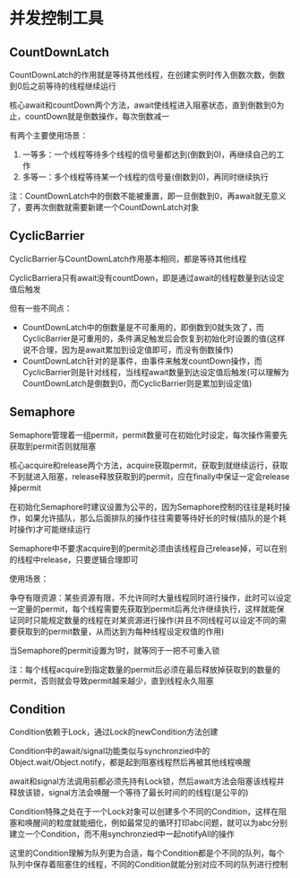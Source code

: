 # 并发控制工具

## CountDownLatch

CountDownLatch的作用就是等待其他线程，在创建实例时传入倒数次数，倒数到0后之前等待的线程继续运行

核心await和countDown两个方法，await使线程进入阻塞状态，直到倒数到0为止，countDown就是倒数操作，每次倒数减一

有两个主要使用场景：

1. 一等多：一个线程等待多个线程的信号量都达到(倒数到0)，再继续自己的工作
2. 多等一：多个线程等待某一个线程的信号量(倒数到0)，再同时继续执行

注：CountDownLatch中的倒数不能被重置，即一旦倒数到0，再await就无意义了，要再次倒数就需要新建一个CountDownLatch对象

## CyclicBarrier

CyclicBarrier与CountDownLatch作用基本相同，都是等待其他线程

CyclicBarriera只有await没有countDown，即是通过await的线程数量到达设定值后触发

但有一些不同点：
- CountDownLatch中的倒数量是不可重用的，即倒数到0就失效了，而CyclicBarrier是可重用的，条件满足触发后会恢复到初始化时设置的值(这样说不合理，因为是await累加到设定值即可，而没有倒数操作)
- CountDownLatch针对的是事件，由事件来触发countDown操作，而CyclicBarrier则是针对线程，当线程await数量到达设定值后触发(可以理解为CountDownLatch是倒数到0，而CyclicBarrier则是累加到设定值)

## Semaphore

Semaphore管理着一组permit，permit数量可在初始化时设定，每次操作需要先获取到permit否则就阻塞

核心acquire和release两个方法，acquire获取permit，获取到就继续运行，获取不到就进入阻塞，release释放获取到的permit，应在finally中保证一定会release掉permit

在初始化Semaphore时建议设置为公平的，因为Semaphore控制的往往是耗时操作，如果允许插队，那么后面排队的操作往往需要等待好长的时候(插队的是个耗时操作)才可能继续运行

Semaphore中不要求acquire到的permit必须由该线程自己release掉，可以在别的线程中release，只要逻辑合理即可

使用场景：

争夺有限资源：某些资源有限，不允许同时大量线程同时进行操作，此时可以设定一定量的permit，每个线程需要先获取到permit后再允许继续执行，这样就能保证同时只能规定数量的线程在对某资源进行操作(并且不同线程可以设定不同的需要获取到的permit数量，从而达到为每种线程设定权值的作用)

当Semaphore的permit设置为1时，就等同于一把不可重入锁

注：每个线程acquire到指定数量的permit后必须在最后释放掉获取到的数量的permit，否则就会导致permit越来越少，直到线程永久阻塞

## Condition

Condition依赖于Lock，通过Lock的newCondition方法创建

Condition中的await/signal功能类似与synchronzied中的Object.wait/Object.notify，都是起到阻塞线程然后再被其他线程唤醒

await和signal方法调用前都必须先持有Lock锁，然后await方法会阻塞该线程并释放该锁，signal方法会唤醒一个等待了最长时间的的线程(是公平的)

Condition特殊之处在于一个Lock对象可以创建多个不同的Condition，这样在阻塞和唤醒间的粒度就能细化，例如最常见的循环打印abc问题，就可以为abc分别建立一个Condition，而不用synchronzied中一起notifyAll的操作

这里的Condition理解为队列更为合适，每个Condition都是个不同的队列，每个队列中保存着阻塞住的线程，不同的Condition就能分别对应不同的队列进行控制
